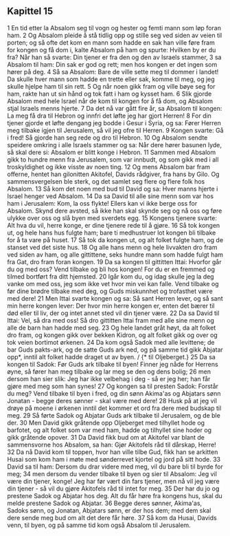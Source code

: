 ## Kapittel 15

1 En tid etter la Absalom seg til vogn og hester og femti mann som løp foran ham.
2 Og Absalom pleide å stå tidlig opp og stille seg ved siden av veien til porten; og så ofte det kom en mann som hadde en sak han ville føre fram for kongen og få dom i, kalte Absalom på ham og spurte: Hvilken by er du fra? Når han så svarte: Din tjener er fra den og den av Israels stammer,
3 sa Absalom til ham: Din sak er god og rett; men hos kongen er det ingen som hører på deg.
4 Så sa Absalom: Bare de ville sette meg til dommer i landet! Da skulle hver mann som hadde en trette eller sak, komme til meg, og jeg skulle hjelpe ham til sin rett.
5 Og når noen gikk fram og ville bøye seg for ham, rakte han ut sin hånd og tok fatt i ham og kysset ham.
6 Slik gjorde Absalom med hele Israel når de kom til kongen for å få dom, og Absalom stjal Israels menns hjerte.
7 Da det nå var gått fire år, sa Absalom til kongen: La meg få dra til Hebron og innfri det løfte jeg har gjort Herren!
8 For din tjener gjorde et løfte dengang jeg bodde i Gesur i Syria, og sa: Fører Herren meg tilbake igjen til Jerusalem, så vil jeg ofre til Herren.
9 Kongen svarte: Gå i fred! Så gjorde han seg rede og dro til Hebron.
10 Og Absalom sendte speidere omkring i alle Israels stammer og sa: Når dere hører basunen lyde, så skal dere si: Absalom er blitt konge i Hebron.
11 Sammen med Absalom gikk to hundre menn fra Jerusalem, som var innbudt, og som gikk med i all troskyldighet og ikke visste av noen ting.
12 Og mens Absalom bar fram offerne, hentet han gilonitten Akitofel, Davids rådgiver, fra hans by Gilo. Og sammensvergelsen ble sterk, og det samlet seg flere og flere folk hos Absalom.
13 Så kom det noen med bud til David og sa: Hver manns hjerte i Israel henger ved Absalom.
14 Da sa David til alle sine menn som var hos ham i Jerusalem: Kom, la oss flykte! Ellers kan vi ikke berge oss for Absalom. Skynd dere avsted, så ikke han skal skynde seg og nå oss og føre ulykke over oss og slå byen med sverdets egg.
15 Kongens tjenere svarte: Alt hva du vil, herre konge, er dine tjenere rede til å gjøre.
16 Så tok kongen ut, og hele hans hus fulgte ham; bare ti medhustruer lot kongen bli tilbake for å ta vare på huset.
17 Så tok da kongen ut, og alt folket fulgte ham, og de stanset ved det siste hus.
18 Og alle hans menn og hele livvakten dro fram ved siden av ham, og alle gittittene, seks hundre mann som hadde fulgt ham fra Gat, dro fram foran kongen.
19 Da sa kongen til gittitten Ittai: Hvorfor går du og med oss? Vend tilbake og bli hos kongen! For du er en fremmed og tilmed bortført fra ditt hjemsted.
20 Igår kom du, og idag skulle jeg la deg vanke om med oss, jeg som ikke vet hvor min vei kan falle. Vend tilbake og før dine brødre tilbake med deg, og Guds miskunnhet og trofasthet være med dere!
21 Men Ittai svarte kongen og sa: Så sant Herren lever, og så sant min herre kongen lever: Der hvor min herre kongen er, enten det bærer til død eller til liv, der og intet annet sted vil din tjener være.
22 Da sa David til Ittai: Vel, så dra med oss! Så dro gittitten Ittai fram med alle sine menn og alle de barn han hadde med seg.
23 Og hele landet gråt høyt, da alt folket dro fram, og kongen gikk over bekken Kidron, og alt folket gikk og over og tok veien bortimot ørkenen.
24 Da kom også Sadok med alle levittene; de bar Guds pakts-ark, og de satte Guds ark ned, og på samme tid gikk Abjatar opp*, inntil alt folket hadde draget ut av byen. / {* til Oljeberget.}
25 Da sa kongen til Sadok: Før Guds ark tilbake til byen! Finner jeg nåde for Herrens øyne, så fører han meg tilbake og lar meg se den og dens bolig;
26 men dersom han sier slik: Jeg har ikke velbehag i deg - så er jeg her; han får gjøre med meg som han synes!
27 Og kongen sa til presten Sadok: Forstår du meg? Vend tilbake til byen i fred, og din sønn Akima'as og Abjatars sønn Jonatan - begge deres sønner - skal være med dere!
28 Husk på at jeg vil drøye på moene i ørkenen inntil det kommer et ord fra dere med budskap til meg.
29 Så førte Sadok og Abjatar Guds ark tilbake til Jerusalem, og de ble der.
30 Men David gikk gråtende opp Oljeberget med tilhyllet hode og barfotet, og alt folket som var med ham, hadde og tilhyllet sine hoder og gikk gråtende opover.
31 Da David fikk bud om at Akitofel var blant de sammensvorne hos Absalom, sa han: Gjør Akitofels råd til dårskap, Herre!
32 Da nå David kom til toppen, hvor han ville tilbe Gud, fikk han se arkitten Husai som kom ham i møte med sønderrevet kjortel og jord på sitt hode.
33 David sa til ham: Dersom du drar videre med meg, vil du bare bli til byrde for meg;
34 men dersom du vender tilbake til byen og sier til Absalom: Jeg vil være din tjener, konge! Jeg har før vært din fars tjener, men nå vil jeg være din tjener - så vil du gjøre Akitofels råd til intet for meg.
35 Der har du jo og prestene Sadok og Abjatar hos deg. Alt du får høre fra kongens hus, skal du melde prestene Sadok og Abjatar.
36 Begge deres sønner, Akima'as, Sadoks sønn, og Jonatan, Abjatars sønn, er der hos dem; med dem skal dere sende meg bud om alt det dere får høre.
37 Så kom da Husai, Davids venn, til byen, og på samme tid kom også Absalom til Jerusalem.
